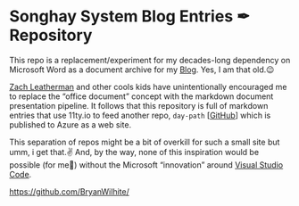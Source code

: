 # Songhay System Blog Entries ✒ Repository

This repo is a replacement/experiment for my decades-long dependency on Microsoft Word as a document archive for my [Blog](http://songhayblog.azurewebsites.net/). Yes, I am that old.😉

[Zach Leatherman](https://github.com/zachleat) and other cools kids have unintentionally encouraged me to replace the “office document” concept with the markdown document presentation pipeline. It follows that this repository is full of markdown entries that use 11ty.io to feed another repo, `day-path` [[GitHub](https://github.com/BryanWilhite/day-path)] which is published to Azure as a web site.

This separation of repos might be a bit of overkill for such a small site but umm, i get that.✌ And, by the way, none of this inspiration would be possible (for me🧓) without the Microsoft “innovation” around [Visual Studio Code](https://code.visualstudio.com/).

<https://github.com/BryanWilhite/>
